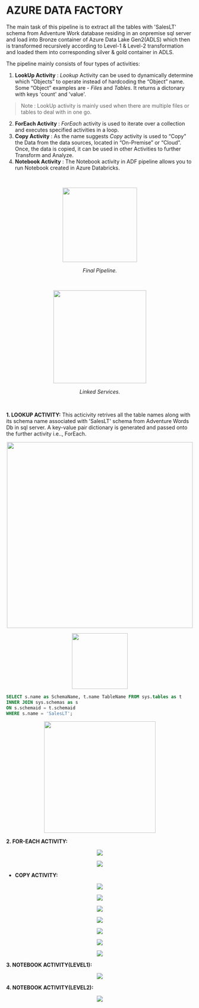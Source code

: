 # AZURE DATA FACTORY

The main task of this pipeline is to extract all the tables with 'SalesLT' schema from Adventure Work database residing in an onpremise sql server and load into Bronze container of Azure Data Lake Gen2(ADLS) which then is transformed recursively according to Level-1 & Level-2 transformation and loaded them into corresponding silver & gold container in ADLS.  
  
The pipeline mainly consists of four types of activities:
1. **LookUp Activity** : _Lookup_ Activity can be used to dynamically determine which “Objects” to operate instead of hardcoding the “Object” name. Some “Object” examples are - *_Files_* and *_Tables_*. It returns a dictonary with keys 'count' and 'value'.

>Note : LookUp activity is mainly used when there are multiple files or tables to deal with in one go.

2. **ForEach Activity** : _ForEach_ activity is used to iterate over a collection and executes specified activities in a loop.
3. **Copy Activity** : As the name suggests _Copy_ activity is used to “Copy” the Data from the data sources, located in “On-Premise” or “Cloud”. Once, the data is copied, it can be used in other Activities to further Transform and Analyze.
4. **Notebook Activity** : The Notebook activity in ADF pipeline allows you to run Notebook created in Azure Databricks.
</br>
<p align='center'>
  <img height =  200, src='ADF_ETL_FinalPipleline.png'>
</p>

<p align = 'center'><i>Final Pipeline.</i></p>
</br>

<p align='center'>
  <img height =  250, src='LinkedServices.png'>
</p>
<p align = 'center'><i>Linked Services.</i></p></br>
    
**1. LOOKUP ACTIVITY:**
This acticivity retrives all the table names along with its schema name associated with 'SalesLT' schema from Adventure Words Db in sql server. A key-value pair dictionary is generated and passed onto the further activity i.e.., ForEach.
<p align='center'>
  <img height =  500, src='LookUp Activity/Lookup_Setiitngs.png'>
</p>
<p align='center'>
  <img height =  150, src='LookUp Activity/SQLQuery_SaleasLT_Tables.png'>
</p>

```sql 
SELECT s.name as SchemaName, t.name TableName FROM sys.tables as t
INNER JOIN sys.schemas as s
ON s.schemaid = t.schemaid
WHERE s.name = 'SalesLT';
```
<p align='center'>
  <img height =  300, src='LookUp Activity/LookUp_Activity_Dataset.png'>
</p>

**2. FOR-EACH ACTIVITY:**
<p align='center'>
  <img src='ForEach Activity/ForEach_Settings.png'>
</p>
<p align='center'>
  <img src='ForEach Activity/ForEach_Expression.png'>
</p>

- **COPY ACTIVITY:**
<p align='center'>
  <img src='ForEach Activity/ForEach_CopyActivity_Source.png'>
</p>
<p align='center'>
  <img src='ForEach Activity/ForEach_CopyActivity_Source_Expression.png'>
</p>
<p align='center'>
  <img src='ForEach Activity/ForEach_CopyActivity_Source_Dataset.png'>
</p>
<p align='center'>
  <img src='ForEach Activity/ForEach_CopyActivty_Sink.png'>
</p>
<p align='center'>
  <img src='ForEach Activity/ForEach_CopyActivty_Sink_Dataset.png'>
</p>
<p align='center'>
  <img src='ForEach Activity/ForEach_CopyActivity_Sink_FileExpression.png'>
</p>
<p align='center'>
  <img src='ForEach Activity/ForEach_CopyActivity_Sink_FolderExpression.png'>
</p>

**3. NOTEBOOK ACTIVITY(LEVEL1):**
<p align='center'>
  <img src='Notebook Activity/BronzeToSilver_Level1_TrasformationNotebook.png'>
</p>

**4. NOTEBOOK ACTIVITY(LEVEL2):**
<p align='center'>
  <img src='Notebook Activity/SilverToGold_Level2_Trasnformation_Notebook.png'>
</p>
